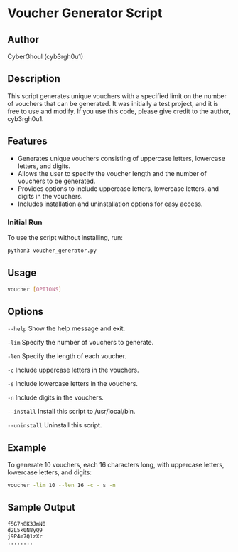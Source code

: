 # Voucher Generator Script

## Author
CyberGhoul (cyb3rgh0u1)

## Description
This script generates unique vouchers with a specified limit on the number of vouchers that can be generated. It was initially a test project, and it is free to use and modify. If you use this code, please give credit to the author, cyb3rgh0u1.

## Features
- Generates unique vouchers consisting of uppercase letters, lowercase letters, and digits.
- Allows the user to specify the voucher length and the number of vouchers to be generated.
- Provides options to include uppercase letters, lowercase letters, and digits in the vouchers.
- Includes installation and uninstallation options for easy access.

### Initial Run
To use the script without installing, run:
```bash
python3 voucher_generator.py
```
## Usage
```bash
voucher [OPTIONS]
```
## Options
`--help`    Show the help message and exit.

`-lim`   <int> Specify the number of vouchers to generate.

`-len`  <int> Specify the length of each voucher.

`-c`        Include uppercase letters in the vouchers.

`-s`        Include lowercase letters in the vouchers.

`-n`        Include digits in the vouchers.

`--install` Install this script to /usr/local/bin.

`--uninstall` Uninstall this script.

## Example
To generate 10 vouchers, each 16 characters long, with uppercase letters, lowercase letters, and digits:

```bash
voucher -lim 10 --len 16 -c - s -n
```

## Sample Output

```
f5G7h8K3JmN0
d2L5k0N8yQ9
j9P4m7Q1zXr
........
```
